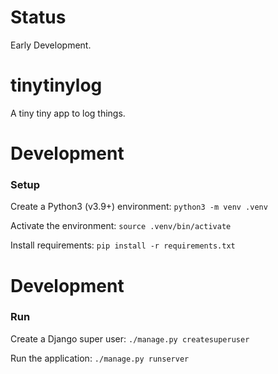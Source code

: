 # Status

Early Development.


# tinytinylog
A tiny tiny app to log things.


# Development 

### Setup

Create a Python3 (v3.9+) environment: `python3 -m venv .venv`

Activate the environment: `source .venv/bin/activate`

Install requirements: `pip install -r requirements.txt`

# Development

### Run

Create a Django super user: `./manage.py createsuperuser`

Run the application: `./manage.py runserver`